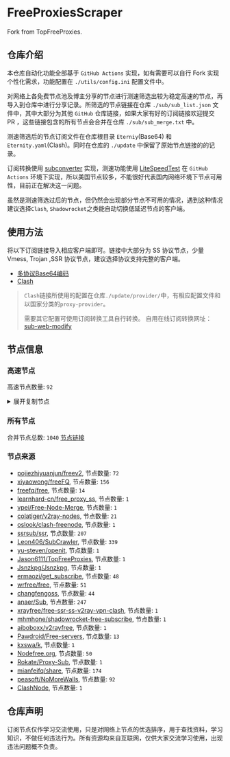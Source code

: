 # FreeProxiesScraper

Fork from TopFreeProxies.

## 仓库介绍
本仓库自动化功能全部基于 `GitHub Actions` 实现，如有需要可以自行 Fork 实现个性化需求，功能配置在 `./utils/config.ini` 配置文件中。

对网络上各免费节点池及博主分享的节点进行测速筛选出较为稳定高速的节点，再导入到仓库中进行分享记录。所筛选的节点链接在仓库 `./sub/sub_list.json` 文件中，其中大部分为其他 `GitHub` 仓库链接，如果大家有好的订阅链接欢迎提交 PR ，这些链接包含的所有节点会合并在仓库 `./sub/sub_merge.txt` 中。

测速筛选后的节点订阅文件在仓库根目录 `Eterniy`(Base64) 和 `Eternity.yaml`(Clash)。同时在仓库的 `./update` 中保留了原始节点链接的的记录。

订阅转换使用 [subconverter](https://github.com/tindy2013/subconverter) 实现，测速功能使用 [LiteSpeedTest](https://github.com/xxf098/LiteSpeedTest) 在 `GitHub Actions` 环境下实现，所以美国节点较多，不能很好代表国内网络环境下节点可用性，目前正在解决这一问题。

虽然是测速筛选过后的节点，但仍然会出现部分节点不可用的情况，遇到这种情况建议选择`Clash`, `Shadowrocket`之类能自动切换低延迟节点的客户端。

## 使用方法
将以下订阅链接导入相应客户端即可。链接中大部分为 SS 协议节点，少量 Vmess, Trojan ,SSR 协议节点，建议选择协议支持完整的客户端。

- [多协议Base64编码](https://raw.githubusercontent.com/caijh/FreeProxiesScraper/master/Eternity)
- [Clash](https://raw.githubusercontent.com/caijh/FreeProxiesScraper/master/Eternity.yaml)

>`Clash`链接所使用的配置在仓库`./update/provider/`中，有相应配置文件和以国家分类的`proxy-provider`。
>
>需要其它配置可使用订阅转换工具自行转换。
>自用在线订阅转换网址：[sub-web-modify](https://sub.v1.mk/)

## 节点信息
### 高速节点
高速节点数量: `92`
<details>
  <summary>展开复制节点</summary>

    ss://YWVzLTI1Ni1jZmI6YW1hem9uc2tyMDU@3.112.233.37:443#%F0%9F%87%B0%F0%9F%87%B7%205%7C%F0%9F%87%B0%F0%9F%87%B7%20%E9%9F%A9%E5%9B%BD%E7%89%B9%E6%AE%8A%7C%40ripaojiedian
    vmess://eyJ2IjoiMiIsInBzIjoi8J+HrfCfh7AgVk0tV1MtTkEg8J+HrfCfh7AgSEstNDcuMjQyLjIyLjE3MTI4NjgxIiwiYWRkIjoiNDcuMjQyLjIyLjE3MSIsInBvcnQiOiIyODY4MSIsInR5cGUiOiJub25lIiwiaWQiOiIzYjEwNzJjZS1kMDk2LTQ2YzItYTNlNy0wOGI0ZjU4NTM4ZjUiLCJhaWQiOiIwIiwibmV0Ijoid3MiLCJwYXRoIjoiLyIsImhvc3QiOiIiLCJ0bHMiOiIifQ==
    ss://YWVzLTI1Ni1jZmI6YW1hem9uc2tyMDU@54.180.230.217:443#%F0%9F%87%AF%F0%9F%87%B5%200%2C5%7C%F0%9F%87%AF%F0%9F%87%B5%20%E6%97%A5%E6%9C%AC%E7%89%B9%E6%AE%8A%7C%40ripaojiedian
    vmess://eyJ2IjoiMiIsInBzIjoi8J+Hr/Cfh7Ug5pel5pysIOS4nOS6rEZhc3RseeiKgueCuSIsImFkZCI6Ind3dy5oa2J1LmVkdS5oayIsInBvcnQiOiI4MCIsInR5cGUiOiJub25lIiwiaWQiOiJjMGIwNTAwMC0yM2RkLTRkZTktOTA0MS1lYzEzMDE2NmZmMWEiLCJhaWQiOiIwIiwibmV0Ijoid3MiLCJwYXRoIjoiL2FyaWVzP2VkPTIwNDgiLCJob3N0Ijoibm1zbC5rcCIsInRscyI6IiJ9
    trojan://QbyLbiy1qb6J@13.124.213.75:14444?allowInsecure=0&sni=appsvs.shop#%F0%9F%87%B0%F0%9F%87%B7%20%E9%9F%A9%E5%9B%BD%2B%E9%A6%96%E5%B0%94Amazon%E6%95%B0%E6%8D%AE%E4%B8%AD%E5%BF%83
    trojan://iwrfflNURpHQ@13.230.60.200:14472?allowInsecure=0&sni=appsvs.shop#%F0%9F%87%AF%F0%9F%87%B5%20%E6%97%A5%E6%9C%AC%2B%E4%B8%9C%E4%BA%ACAmazon%E6%95%B0%E6%8D%AE%E4%B8%AD%E5%BF%83
    trojan://OE1IBsAueh@13.250.38.199:443?allowInsecure=0&sni=aka.ms#%F0%9F%87%B8%F0%9F%87%AC%20%E6%96%B0%E5%8A%A0%E5%9D%A1%2BAmazon%E6%95%B0%E6%8D%AE%E4%B8%AD%E5%BF%83%202
    trojan://HoW8ZVuyxuQ7@43.201.57.106:14455?allowInsecure=0&sni=appsvs.shop#%F0%9F%87%AF%F0%9F%87%B5%20%E6%97%A5%E6%9C%AC%2BV2CROSS.COM%202
    trojan://AlUgLOE3BQ8k@52.199.188.25:14467?allowInsecure=0&sni=appsvs.shop#%F0%9F%87%AF%F0%9F%87%B5%20%E6%97%A5%E6%9C%AC%E4%B8%9C%E4%BA%AC%2BAmazon%E6%95%B0%E6%8D%AE%E4%B8%AD%E5%BF%83
    trojan://moist@118.163.128.81:13688?allowInsecure=0&sni=trojan.freenods.sbs#%F0%9F%87%A8%F0%9F%87%B3%20%E5%8F%B0%E6%B9%BE%E7%9C%81%2B%E4%B8%AD%E5%8D%8E%E7%94%B5%E4%BF%A1%28HiNet%29%E6%95%B0%E6%8D%AE%E4%B8%AD%E5%BF%83
    vmess://eyJ2IjoiMiIsInBzIjoi8J+HqPCfh7Mg5Y+w5rm+XzEyMTMyMDAwMiIsImFkZCI6IjQ1LjEyMS40OC4xOTYiLCJwb3J0IjoiMTAwMDEiLCJ0eXBlIjoibm9uZSIsImlkIjoiMGVkMzU2MjktOTE5YS00ODkxLWJhMGYtMTNjZDE5OGY4NjNiIiwiYWlkIjoiMCIsIm5ldCI6InRjcCIsInBhdGgiOiIvIiwiaG9zdCI6InRyb2phbi5mcmVlbm9kcy5zYnMiLCJ0bHMiOiIifQ==
    vmess://eyJ2IjoiMiIsInBzIjoi8J+HqPCfh7Mg5Y+w5rm+XzEyMTMyMDAwNiIsImFkZCI6IjEyMy41OC4xOTcuNzAiLCJwb3J0IjoiNDQzIiwidHlwZSI6Im5vbmUiLCJpZCI6IjRjYTAxOTZjLTA1ZTctNDVlYi05MDM2LTY5MmMyMDFmNDVmYiIsImFpZCI6IjAiLCJuZXQiOiJ3cyIsInBhdGgiOiIvIiwiaG9zdCI6IiIsInRscyI6IiJ9
    vmess://eyJ2IjoiMiIsInBzIjoi8J+HqPCfh7Mg5Y+w5rm+XzEyMTMyMDAwNyIsImFkZCI6IjE1Mi4zMi4xNjcuMTY2IiwicG9ydCI6IjE5NTg4IiwidHlwZSI6Im5vbmUiLCJpZCI6ImUxNjBkMGJhLTViMWEtNDQ4Yy1mY2ZiLTM1YmZjNWMyYjFiNSIsImFpZCI6IjAiLCJuZXQiOiJ0Y3AiLCJwYXRoIjoiLyIsImhvc3QiOiIiLCJ0bHMiOiIifQ==
    vmess://eyJ2IjoiMiIsInBzIjoi8J+HuPCfh6wg5paw5Yqg5Z2hXzEyMTMyMDAwMSIsImFkZCI6IjguMjIyLjIzOS43IiwicG9ydCI6IjMwMzI3IiwidHlwZSI6Im5vbmUiLCJpZCI6ImIzMTNlNjcwLWJmZDQtNGI2Mi1kMzE0LTBkMjk2ZTM2MzE5MiIsImFpZCI6IjAiLCJuZXQiOiJ0Y3AiLCJwYXRoIjoiLyIsImhvc3QiOiIiLCJ0bHMiOiIifQ==
    vmess://eyJ2IjoiMiIsInBzIjoi8J+HuPCfh6wg5paw5Yqg5Z2hXzEyMTMyMDAwNCIsImFkZCI6IjIwNy4xNDguNzcuMjE1IiwicG9ydCI6IjIiLCJ0eXBlIjoibm9uZSIsImlkIjoiNmUyMDgwYmMtMDdiMC00MDQ2LThjNmEtYmI1YTE4ZTEyZjdjIiwiYWlkIjoiMCIsIm5ldCI6IndzIiwicGF0aCI6Ii8iLCJob3N0IjoiIiwidGxzIjoiIn0=
    vmess://eyJ2IjoiMiIsInBzIjoi8J+HuPCfh6wg5paw5Yqg5Z2hXzEyMTMyMDAwOCIsImFkZCI6IjguMjE5LjI0MC4xMjAiLCJwb3J0IjoiMzI5NjkiLCJ0eXBlIjoibm9uZSIsImlkIjoiOTUyNDkwMjAtZmJiNy00NTkyLWVmY2UtNmFkMzk1NGMzZmFkIiwiYWlkIjoiMCIsIm5ldCI6InRjcCIsInBhdGgiOiIvIiwiaG9zdCI6IiIsInRscyI6IiJ9
    vmess://eyJ2IjoiMiIsInBzIjoi8J+HuPCfh6wg5paw5Yqg5Z2hXzEyMTMyMDAwOSIsImFkZCI6IjguMjE5LjU5LjYzIiwicG9ydCI6IjEyNjgxIiwidHlwZSI6Im5vbmUiLCJpZCI6ImNjNThjYmRjLWMzNmYtNDJmNC05MjU0LThmNGZjNTY0MjQ2YiIsImFpZCI6IjAiLCJuZXQiOiJ0Y3AiLCJwYXRoIjoiLyIsImhvc3QiOiIiLCJ0bHMiOiIifQ==
    vmess://eyJ2IjoiMiIsInBzIjoi8J+HuPCfh6wg5paw5Yqg5Z2hXzEyMTMyMDAzNyIsImFkZCI6IjguMjE5LjU5LjIyMiIsInBvcnQiOiI0Njk5OCIsInR5cGUiOiJub25lIiwiaWQiOiI1YzliZWQxYS03MTZiLTQzZTctYzgwNy05ZTA3NTgxODYzNjAiLCJhaWQiOiIwIiwibmV0Ijoid3MiLCJwYXRoIjoiLyIsImhvc3QiOiIiLCJ0bHMiOiIifQ==
    vmess://eyJ2IjoiMiIsInBzIjoi8J+HuPCfh6wg5paw5Yqg5Z2hXzEyMTMyMDA5MCIsImFkZCI6IjE0My40Mi42Ni45IiwicG9ydCI6IjQwNjM3IiwidHlwZSI6Im5vbmUiLCJpZCI6IjdlMzBkMDM5LTE3NTEtNGZiZC1hYTBhLTkxOGIwMzAwMzUxNSIsImFpZCI6IjAiLCJuZXQiOiJ3cyIsInBhdGgiOiIvY2hhbWkiLCJob3N0IjoiIiwidGxzIjoiIn0=
    vmess://eyJ2IjoiMiIsInBzIjoi8J+Hr/Cfh7Ug5pel5pysXzEyMTMyMDAwMSIsImFkZCI6IjEwMy4zNS4xOTAuNjUiLCJwb3J0IjoiNDQzIiwidHlwZSI6Im5vbmUiLCJpZCI6ImVkNTMxZWJlLTQ5NzEtNDdmOS1hODgxLTYzNmQwYjEwMWE0NSIsImFpZCI6IjAiLCJuZXQiOiJ3cyIsInBhdGgiOiIvIiwiaG9zdCI6IiIsInRscyI6IiJ9
    vmess://eyJ2IjoiMiIsInBzIjoi8J+Hr/Cfh7Ug5pel5pysXzEyMTMyMDAwNyIsImFkZCI6IjY0LjE3Ni4zOS4zMSIsInBvcnQiOiI1NjI2MiIsInR5cGUiOiJub25lIiwiaWQiOiI1OTBmMjc0NC1lOWQxLTRmMmMtYTM4NC1kMzViNzM2YmNhNDEiLCJhaWQiOiIwIiwibmV0IjoidGNwIiwicGF0aCI6Ii8iLCJob3N0IjoiIiwidGxzIjoiIn0=
    vmess://eyJ2IjoiMiIsInBzIjoi8J+Hr/Cfh7Ug5pel5pysXzEyMTMyMDAwOSIsImFkZCI6ImtreXgueXlkc2lpLmNvbSIsInBvcnQiOiI4MCIsInR5cGUiOiJub25lIiwiaWQiOiJmMzJmYjYzNy02N2ViLTQ4YmUtOWYyOS00NTIzYzQ3MjBkZTciLCJhaWQiOiIwIiwibmV0Ijoid3MiLCJwYXRoIjoiLyIsImhvc3QiOiJ5eHR3LjY1MTU2OC54eXoiLCJ0bHMiOiIifQ==
    vmess://eyJ2IjoiMiIsInBzIjoi8J+Hr/Cfh7Ug5pel5pysXzEyMTMyMDAyMiIsImFkZCI6IjE0OS4yOC4xOS42MyIsInBvcnQiOiI0MjI4MCIsInR5cGUiOiJub25lIiwiaWQiOiI4MjNjYTBkNC1hN2Y4LTRlOTktODA5MC0yMzUxZjcxOGQxMDYiLCJhaWQiOiIwIiwibmV0IjoidGNwIiwicGF0aCI6Ii8iLCJob3N0IjoieXh0dy42NTE1NjgueHl6IiwidGxzIjoiIn0=
    vmess://eyJ2IjoiMiIsInBzIjoi8J+Hr/Cfh7Ug5pel5pysXzEyMTMyMDAyMyIsImFkZCI6IjQ1Ljc3LjE3Ni4yMTciLCJwb3J0IjoiMTYxNDIiLCJ0eXBlIjoibm9uZSIsImlkIjoiMWY1N2ExY2MtZDM5NS00YmRlLWJmY2YtZjYyYThhNGY5NTU5IiwiYWlkIjoiMCIsIm5ldCI6InRjcCIsInBhdGgiOiIvIiwiaG9zdCI6Inl4dHcuNjUxNTY4Lnh5eiIsInRscyI6IiJ9
    vmess://eyJ2IjoiMiIsInBzIjoi8J+Hr/Cfh7Ug5pel5pysXzEyMTMyMDAyNCIsImFkZCI6IjEzOS4xODAuMjAyLjIxMyIsInBvcnQiOiI0MjQzNCIsInR5cGUiOiJub25lIiwiaWQiOiJkOWE3YzUyOS1mOThiLTQyOWItZWIyNi1jOTA5NzljOTEwYTMiLCJhaWQiOiIwIiwibmV0IjoidGNwIiwicGF0aCI6Ii8iLCJob3N0IjoieXh0dy42NTE1NjgueHl6IiwidGxzIjoiIn0=
    vmess://eyJ2IjoiMiIsInBzIjoi8J+Hr/Cfh7Ug5pel5pysXzEyMTMyMDAyNSIsImFkZCI6IjEzOS4xNjIuMTI1Ljk3IiwicG9ydCI6IjQ5NDk5IiwidHlwZSI6Im5vbmUiLCJpZCI6IjNjZTFkMmUzLTBlMWItNGIwMC05MjFiLWZjYzBmOGFiZTFmNiIsImFpZCI6IjAiLCJuZXQiOiJ0Y3AiLCJwYXRoIjoiLyIsImhvc3QiOiJ5eHR3LjY1MTU2OC54eXoiLCJ0bHMiOiIifQ==
    vmess://eyJ2IjoiMiIsInBzIjoi8J+Hr/Cfh7Ug5pel5pysXzEyMTMyMDAyNyIsImFkZCI6IjE3Mi4xMDUuMjI2LjE2NiIsInBvcnQiOiIzNjE3MyIsInR5cGUiOiJub25lIiwiaWQiOiI1ZGU4MDhkMS1iNzA3LTQ2MmMtODNmMy02ODczOTUwNGFkNzAiLCJhaWQiOiIwIiwibmV0IjoidGNwIiwicGF0aCI6Ii8iLCJob3N0IjoieXh0dy42NTE1NjgueHl6IiwidGxzIjoiIn0=
    vmess://eyJ2IjoiMiIsInBzIjoi8J+Hr/Cfh7Ug5pel5pysXzEyMTMyMDAyOCIsImFkZCI6IjIwMi4xODIuMTA3LjUyIiwicG9ydCI6IjEyNjI2IiwidHlwZSI6Im5vbmUiLCJpZCI6IjRiMDFlNTE3LWY5OGEtNGRiZC04MDJiLTAyMzMwMmFmYzJmNyIsImFpZCI6IjAiLCJuZXQiOiJ0Y3AiLCJwYXRoIjoiLyIsImhvc3QiOiJ5eHR3LjY1MTU2OC54eXoiLCJ0bHMiOiIifQ==
    vmess://eyJ2IjoiMiIsInBzIjoi8J+Hr/Cfh7Ug5pel5pysXzEyMTMyMDAyOSIsImFkZCI6IjEzOS4xNjIuOTAuMTcwIiwicG9ydCI6IjI5NDc1IiwidHlwZSI6Im5vbmUiLCJpZCI6ImQ5ZGM1MDZiLTliY2YtNDk3ZS1lYTExLTUzYzM2OWUyYjM0MyIsImFpZCI6IjAiLCJuZXQiOiJ0Y3AiLCJwYXRoIjoiLyIsImhvc3QiOiJ5eHR3LjY1MTU2OC54eXoiLCJ0bHMiOiIifQ==
    vmess://eyJ2IjoiMiIsInBzIjoi8J+Hr/Cfh7Ug5pel5pysXzEyMTMyMDAzOCIsImFkZCI6IjEzOC4yLjQ0LjIxMSIsInBvcnQiOiIyMDA4MSIsInR5cGUiOiJub25lIiwiaWQiOiI1OTNiODUyNS0wYzQ4LTRiMGYtZDlhZi0yZDczYTkxNDg5NzMiLCJhaWQiOiI2NCIsIm5ldCI6InRjcCIsInBhdGgiOiIvIiwiaG9zdCI6Inl4dHcuNjUxNTY4Lnh5eiIsInRscyI6IiJ9
    vmess://eyJ2IjoiMiIsInBzIjoi8J+Hr/Cfh7Ug5pel5pysXzEyMTMyMDA0NSIsImFkZCI6IjE2Ny4xNzkuODMuMTM4IiwicG9ydCI6IjM2MDEzIiwidHlwZSI6Im5vbmUiLCJpZCI6Ijk3NzAwMzcyLTA3ZDAtNGUxMC1kYjk2LTkzNzg0NGYzMGE1MCIsImFpZCI6IjAiLCJuZXQiOiJ0Y3AiLCJwYXRoIjoiLyIsImhvc3QiOiJ5eHR3LjY1MTU2OC54eXoiLCJ0bHMiOiIifQ==
    vmess://eyJ2IjoiMiIsInBzIjoi8J+Hr/Cfh7Ug5pel5pysXzEyMTMyMDA1MSIsImFkZCI6IjQ1Ljg4LjQzLjE0MyIsInBvcnQiOiI1MTgwMSIsInR5cGUiOiJub25lIiwiaWQiOiI0MTgwNDhhZi1hMjkzLTRiOTktOWIwYy05OGNhMzU4MGRkMjQiLCJhaWQiOiI2NCIsIm5ldCI6InRjcCIsInBhdGgiOiIvIiwiaG9zdCI6Inl4dHcuNjUxNTY4Lnh5eiIsInRscyI6IiJ9
    vmess://eyJ2IjoiMiIsInBzIjoi8J+Hr/Cfh7Ug5pel5pysXzEyMTMyMDA1NCIsImFkZCI6IjQ1Ljg4LjQzLjE2MyIsInBvcnQiOiI1MTgwMSIsInR5cGUiOiJub25lIiwiaWQiOiI0MTgwNDhhZi1hMjkzLTRiOTktOWIwYy05OGNhMzU4MGRkMjQiLCJhaWQiOiI2NCIsIm5ldCI6InRjcCIsInBhdGgiOiIvIiwiaG9zdCI6Inl4dHcuNjUxNTY4Lnh5eiIsInRscyI6IiJ9
    vmess://eyJ2IjoiMiIsInBzIjoi8J+HsPCfh7cg6Z+p5Zu9XzEyMTMyMDAwMSIsImFkZCI6Im11cmFuLWtyLnFyZmx5Lm1lIiwicG9ydCI6IjIwMjU0IiwidHlwZSI6Im5vbmUiLCJpZCI6IjAwN2JlOWFkLThkYjYtNDE2NC1mYzQ5LTQ5OTg5YmJjYmE5NiIsImFpZCI6IjAiLCJuZXQiOiJ3cyIsInBhdGgiOiIvIiwiaG9zdCI6Im11cmFuLWtyLnFyZmx5Lm1lIiwidGxzIjoiIn0=
    vmess://eyJ2IjoiMiIsInBzIjoi8J+HrfCfh7Ag6aaZ5rivXzEyMTMyMDAwMSIsImFkZCI6IjExNS4xMjYuNTAuMTExIiwicG9ydCI6IjE2Mzk5IiwidHlwZSI6Im5vbmUiLCJpZCI6IjBhODI0NjYwLThiMTctNDY2NS1kMmI0LWE4NmM3ZjE1ZDMyYSIsImFpZCI6IjAiLCJuZXQiOiJ0Y3AiLCJwYXRoIjoiLyIsImhvc3QiOiJtdXJhbi1rci5xcmZseS5tZSIsInRscyI6IiJ9
    vmess://eyJ2IjoiMiIsInBzIjoi8J+HrfCfh7Ag6aaZ5rivXzEyMTMyMDAwOCIsImFkZCI6IjkxLjE0OS4yMzYuNzAiLCJwb3J0IjoiNTk2MzgiLCJ0eXBlIjoibm9uZSIsImlkIjoiOWZjZWMzMWQtNDBhYS00Zjk4LThjNDctMDI5NjA4NGZlM2ZmIiwiYWlkIjoiMCIsIm5ldCI6InRjcCIsInBhdGgiOiIvIiwiaG9zdCI6Im11cmFuLWtyLnFyZmx5Lm1lIiwidGxzIjoiIn0=
    vmess://eyJ2IjoiMiIsInBzIjoi8J+HrfCfh7Ag6aaZ5rivXzEyMTMyMDAxMiIsImFkZCI6IjQ3LjI0Mi43Ni4xMjUiLCJwb3J0IjoiNDU2MzEiLCJ0eXBlIjoibm9uZSIsImlkIjoiZjE3ZDFhOTktNWIzYS00M2RhLWU1OWEtYWQ1NWNiYTg1YzI3IiwiYWlkIjoiMCIsIm5ldCI6IndzIiwicGF0aCI6Ii8iLCJob3N0IjoiIiwidGxzIjoiIn0=
    vmess://eyJ2IjoiMiIsInBzIjoi8J+HuPCfh6wgZ2l0aHViLmNvbS9mcmVlZnEgLSDmlrDliqDlnaFPVkggOCIsImFkZCI6IjEzOS45OS45MS45NSIsInBvcnQiOiI0NDMiLCJ0eXBlIjoibm9uZSIsImlkIjoiYzAxNTY0NTEtNGVmYi00NWUyLTg0ZmMtOGQzMTVjNDY1MGRiIiwiYWlkIjoiMzIiLCJuZXQiOiJ0Y3AiLCJwYXRoIjoiLyIsImhvc3QiOiIiLCJ0bHMiOiIifQ==
    vmess://eyJ2IjoiMiIsInBzIjoi8J+Hr/Cfh7UgZ2l0aHViLmNvbS9mcmVlZnEgLSDml6XmnKzkuJzkuqxMaW5vZGXmlbDmja7kuK3lv4MgMTYiLCJhZGQiOiIxNzIuMTA1LjIxOS4xOCIsInBvcnQiOiI0NDMiLCJ0eXBlIjoibm9uZSIsImlkIjoiOTI3MDk0ZDMtZDY3OC00NzYzLTg1OTEtZTI0MGQwYmNhZTg3IiwiYWlkIjoiMCIsIm5ldCI6IndzIiwicGF0aCI6Ii8iLCJob3N0IjoiIiwidGxzIjoidGxzIn0=
    vmess://eyJ2IjoiMiIsInBzIjoi8J+Hr/Cfh7UgZ2l0aHViLmNvbS9mcmVlZnEgLSDml6XmnKzkuJzkuqxQRUcgVEVDSCAxOCIsImFkZCI6IjEwNC4yMzMuMjQwLjU5IiwicG9ydCI6IjQ0MyIsInR5cGUiOiJub25lIiwiaWQiOiI0MTgwNDhhZi1hMjkzLTRiOTktOWIwYy05OGNhMzU4MGRkMjQiLCJhaWQiOiI2NCIsIm5ldCI6IndzIiwicGF0aCI6Ii8iLCJob3N0IjoiMTA0LjIzMy4yNDAuNTkiLCJ0bHMiOiJ0bHMifQ==
    vmess://eyJ2IjoiMiIsInBzIjoi8J+Hr/Cfh7UgZ2l0aHViLmNvbS9mcmVlZnEgLSDml6XmnKwgIDQ4IiwiYWRkIjoiMTQ2LjU2LjQwLjExNyIsInBvcnQiOiIyNzY3NSIsInR5cGUiOiJub25lIiwiaWQiOiIwNTNjYTBmNC0wNTdlLTQ5M2QtYWQzMC01YmE1MWYwMGY1OWMiLCJhaWQiOiIwIiwibmV0Ijoid3MiLCJwYXRoIjoiLyIsImhvc3QiOiIiLCJ0bHMiOiIifQ==
    vmess://eyJ2IjoiMiIsInBzIjoi8J+HqPCfh7Mg5Y+w5rm+LTQuNjFNQi9zIiwiYWRkIjoibmIyNC5udGJxLmR5bnUubmV0IiwicG9ydCI6IjQ0NDMiLCJ0eXBlIjoibm9uZSIsImlkIjoiMWNjOTY5ZDMtMWRmOC00Nzk0LWE1Y2MtOTIzMWZlMGU0NzEwIiwiYWlkIjoiMCIsIm5ldCI6InRjcCIsInBhdGgiOiIvIiwiaG9zdCI6Im5iMjQubnRicS5keW51Lm5ldCIsInRscyI6IiJ9
    vmess://eyJ2IjoiMiIsInBzIjoi8J+HqPCfh7MgbWF0dGtheWRpYXJ5LmNvbXzkuK3lm73lj7Dmub4oVFcpVGFpd2FuL0NpdHlPZmZpY2VfMiIsImFkZCI6IjYxLjIyMi4yMDIuMTQwIiwicG9ydCI6IjMzNzkyIiwidHlwZSI6Im5vbmUiLCJpZCI6ImU1NWNkMTgyLTAxYjAtNGZiNy1hNTEwLTM2MzcwMWE0OTFjNSIsImFpZCI6IjAiLCJuZXQiOiJ3cyIsInBhdGgiOiIvIiwiaG9zdCI6IiIsInRscyI6IiJ9
    vmess://eyJ2IjoiMiIsInBzIjoi8J+HrfCfh7AgbWF0dGtheWRpYXJ5LmNvbXzkuK3lm73pppnmuK8v5Lit5Zu95Y+w5rm+KENOKUNoaW5hL1NoZW56aGVuL+Wwj+S4nOeahOeoi+W6j+acquiDveeyvuWHhuivhuWIqyjlj6/og73mmK/kuK3ovazoioLngrkpXzMiLCJhZGQiOiJWMTA0LmJncG5ldC50b3AiLCJwb3J0IjoiMjYxMDQiLCJ0eXBlIjoibm9uZSIsImlkIjoiZWYzNjFjODMtOGI4OS0zOTUwLTljOWItNmNjYzE3N2U2Mjg1IiwiYWlkIjoiMCIsIm5ldCI6IndzIiwicGF0aCI6Ii9hZG1pbiIsImhvc3QiOiJWMTA0LmJncG5ldC50b3AiLCJ0bHMiOiIifQ==
    ss://Y2hhY2hhMjAtaWV0Zi1wb2x5MTMwNTpsV2FHUFZGam1uYWc@205.134.180.139:443#%F0%9F%87%BA%F0%9F%87%B8%20%E7%BE%8E%E5%9B%BD%2B%E5%8D%8E%E7%9B%9B%E9%A1%BF%E5%B7%9E
    vmess://eyJ2IjoiMiIsInBzIjoi8J+HqPCfh6Yg5Yqg5ou/5aSnIDA5MiIsImFkZCI6IjEwNC4xOS40Ny4yMzgiLCJwb3J0IjoiODA4MCIsInR5cGUiOiJub25lIiwiaWQiOiJiNTUxYWEyMi0yMmFmLTExZWUtYjhkOC1mMjNjOTMyZWI2OGQiLCJhaWQiOiIwIiwibmV0Ijoid3MiLCJwYXRoIjoiLz9lZD0yMDQ4IiwiaG9zdCI6Im9paWN0dy55eWRzaWkuY29tIiwidGxzIjoiIn0=
    vmess://eyJ2IjoiMiIsInBzIjoi8J+HuvCfh7gg576O5Zu9IENsb3VkRmxhcmXoioLngrkgMTkiLCJhZGQiOiIxNzIuNjcuMTcyLjY3IiwicG9ydCI6IjgwODAiLCJ0eXBlIjoibm9uZSIsImlkIjoiYjU1MWFhMjItMjJhZi0xMWVlLWI4ZDgtZjIzYzkzMmViNjhkIiwiYWlkIjoiMCIsIm5ldCI6IndzIiwicGF0aCI6Ii8iLCJob3N0Ijoib2lpY3R3Lnl5ZHNpaS5jb20iLCJ0bHMiOiIifQ==
    vmess://eyJ2IjoiMiIsInBzIjoi8J+HqPCfh6Yg5Yqg5ou/5aSnIDE4NyIsImFkZCI6IjEwNC4xOS40Ny4yMDciLCJwb3J0IjoiODA4MCIsInR5cGUiOiJub25lIiwiaWQiOiJiNTUxYWEyMi0yMmFmLTExZWUtYjhkOC1mMjNjOTMyZWI2OGQiLCJhaWQiOiIwIiwibmV0Ijoid3MiLCJwYXRoIjoiLz9lZD0yMDQ4IiwiaG9zdCI6Im9paWN0dy55eWRzaWkuY29tIiwidGxzIjoiIn0=
    vmess://eyJ2IjoiMiIsInBzIjoi8J+HqPCfh6Yg5Yqg5ou/5aSnIDIwMSIsImFkZCI6IjE3Mi42Ny4xOTkuMTE1IiwicG9ydCI6IjgwODAiLCJ0eXBlIjoibm9uZSIsImlkIjoiYjU1MWFhMjItMjJhZi0xMWVlLWI4ZDgtZjIzYzkzMmViNjhkIiwiYWlkIjoiMCIsIm5ldCI6IndzIiwicGF0aCI6Ii8iLCJob3N0Ijoib2lpY3R3Lnl5ZHNpaS5jb20iLCJ0bHMiOiIifQ==
    vmess://eyJ2IjoiMiIsInBzIjoi8J+HqPCfh6Yg5Yqg5ou/5aSnIDA5MSIsImFkZCI6IjEwNC4xOS40Ny4xNTMiLCJwb3J0IjoiODA4MCIsInR5cGUiOiJub25lIiwiaWQiOiJiNTUxYWEyMi0yMmFmLTExZWUtYjhkOC1mMjNjOTMyZWI2OGQiLCJhaWQiOiIwIiwibmV0Ijoid3MiLCJwYXRoIjoiLz9lZD0yMDQ4IiwiaG9zdCI6Im9paWN0dy55eWRzaWkuY29tIiwidGxzIjoiIn0=
    ss://Y2hhY2hhMjAtaWV0Zi1wb2x5MTMwNTrwn42E8J-NhfCfm6bwn42G8J-Nhy7wn42I8J-nmy7wn42J@38.114.123.12:20001#%F0%9F%87%BA%F0%9F%87%B8%20%E7%BE%8E%E5%9B%BD%2B%E5%8D%8E%E7%9B%9B%E9%A1%BFCogent%E9%80%9A%E4%BF%A1%E5%85%AC%E5%8F%B8%203
    vmess://eyJ2IjoiMiIsInBzIjoi8J+HqPCfh6Yg5Yqg5ou/5aSnIDA2MyIsImFkZCI6Im5wbWpzLmNvbSIsInBvcnQiOiI0NDMiLCJ0eXBlIjoibm9uZSIsImlkIjoiNmI4ODBiMDctZTk1Mi00YzBiLWI0YTMtNmM5YWM0Y2Y5ZDNmIiwiYWlkIjoiMCIsIm5ldCI6IndzIiwicGF0aCI6Ii9RdnR2UGREWFhJbFNkWk1xbnV4RyIsImhvc3QiOiJoZGZ5MWMyLmZyZWVhaXJsYWluZXMuY29tIiwidGxzIjoidGxzIn0=
    vmess://eyJ2IjoiMiIsInBzIjoiVVNfMTAiLCJhZGQiOiIxMzguMi4xNS4yMyIsInBvcnQiOiI0NjM3MCIsInR5cGUiOiJub25lIiwiaWQiOiI5OTgxNTFlNS0wYmM1LTQzNzctZTM5MC1jNDFiYjI2ZmRkMGMiLCJhaWQiOiIwIiwibmV0IjoidGNwIiwicGF0aCI6Ii9RdnR2UGREWFhJbFNkWk1xbnV4RyIsImhvc3QiOiJoZGZ5MWMyLmZyZWVhaXJsYWluZXMuY29tIiwidGxzIjoiIn0=
    vmess://eyJ2IjoiMiIsInBzIjoi8J+HuvCfh7gg576O5Zu9IEZhc3RseeWFqOeQg0FueWNhc3ToioLngrkiLCJhZGQiOiJnb3YudWsiLCJwb3J0IjoiNDQzIiwidHlwZSI6Im5vbmUiLCJpZCI6Ijc3ODQ4ODI0LTkzYjctNGI4OS1mZmQwLWU5MWFmZmY0MDZjZSIsImFpZCI6IjAiLCJuZXQiOiJ3cyIsInBhdGgiOiIvNzc4NDg4MjQiLCJob3N0Ijoiemhlc2hpc2NwLmNvbSIsInRscyI6InRscyJ9
    vmess://eyJ2IjoiMiIsInBzIjoi8J+HuvCfh7gg576O5Zu9IENsb3VkRmxhcmXoioLngrkiLCJhZGQiOiIxNzIuNjcuNzEuMTYwIiwicG9ydCI6IjgwIiwidHlwZSI6Im5vbmUiLCJpZCI6IjQ3Y2U3MzMzLTc5ZTQtNDk1OC05MGY4LTkxM2EwY2U4ZjhjMSIsImFpZCI6IjAiLCJuZXQiOiJ3cyIsInBhdGgiOiIvdm1lc3MiLCJob3N0IjoiZGwzLjEyNy4wLjAuMS5hcnNoYeeWr+eLgum6puWFi+aWr+S8oOWlhy5hbmdlbHPok53oibIuYnVyc3Rpbmcuc3VvbnljYXJzLmJ1enouIiwidGxzIjoiIn0=
    vmess://eyJ2IjoiMiIsInBzIjoi8J+HuvCfh7gg576O5Zu9IENsb3VkRmxhcmXoioLngrkgMiIsImFkZCI6ImNmY2RuMy5zYW5mZW5jZG45LmNvbSIsInBvcnQiOiI4MCIsInR5cGUiOiJub25lIiwiaWQiOiJjY2Q5MjY5OC00NDk5LTQ3MmQtYTA2Zi1mOTBlN2U4OWJhNGYiLCJhaWQiOiIwIiwibmV0Ijoid3MiLCJwYXRoIjoiR1dZcDY5WXVqcDIueW9mbmhrZmMueHl6IiwiaG9zdCI6ImNmY2RuMy5zYW5mZW5jZG45LmNvbSIsInRscyI6IiJ9
    vmess://eyJ2IjoiMiIsInBzIjoi8J+HuvCfh7gg576O5Zu9IENsb3VkRmxhcmXoioLngrkgMyIsImFkZCI6IjEwNC4xOS40NS44OCIsInBvcnQiOiIyMDk1IiwidHlwZSI6Im5vbmUiLCJpZCI6IjdhNzM3ZjQxLWI3OTItNDI2MC05NGZmLTNkODY0ZGE2N2I4MCIsImFpZCI6IjAiLCJuZXQiOiJ3cyIsInBhdGgiOiIvIiwiaG9zdCI6Im9uZWEuZmxoYS5ydSIsInRscyI6IiJ9
    vmess://eyJ2IjoiMiIsInBzIjoi8J+HuvCfh7gg576O5Zu9IENsb3VkRmxhcmXoioLngrkgNCIsImFkZCI6ImNmY2RuMS5zYW5mZW5jZG45LmNvbSIsInBvcnQiOiI4ODgwIiwidHlwZSI6Im5vbmUiLCJpZCI6ImNjZDkyNjk4LTQ0OTktNDcyZC1hMDZmLWY5MGU3ZTg5YmE0ZiIsImFpZCI6IjAiLCJuZXQiOiJ3cyIsInBhdGgiOiIvdmlkZW8vYllkSjdWYzJXZSIsImhvc3QiOiJ1czZnenhRUnJFNC5memJxZnJzZS54eXoiLCJ0bHMiOiIifQ==
    vmess://eyJ2IjoiMiIsInBzIjoi8J+HuvCfh7gg576O5Zu9IENsb3VkRmxhcmXoioLngrkgNSIsImFkZCI6IjE3Mi42Ny4xNzIuMjE5IiwicG9ydCI6IjgwODAiLCJ0eXBlIjoibm9uZSIsImlkIjoiYjU1MWFhMjItMjJhZi0xMWVlLWI4ZDgtZjIzYzkzMmViNjhkIiwiYWlkIjoiMCIsIm5ldCI6IndzIiwicGF0aCI6Im9paWN0dy55eWRzaWkuY29tIiwiaG9zdCI6IiIsInRscyI6IiJ9
    vmess://eyJ2IjoiMiIsInBzIjoi8J+HuvCfh7gg576O5Zu9IENsb3VkRmxhcmXoioLngrkgNyIsImFkZCI6IjEwNC4xOC4xNC4xOSIsInBvcnQiOiI4MCIsInR5cGUiOiJub25lIiwiaWQiOiI0ZTYzZjBkYS04MGZmLTRiMWUtOGY2OC04MDE1OGFkMGZmMmEiLCJhaWQiOiIwIiwibmV0Ijoid3MiLCJwYXRoIjoiNGU2M2YwZGEiLCJob3N0IjoidGh1cy1hcHBsaWFuY2UtcGFzc2VuZ2VyLXNob2VzLnRyeWNsb3VkZmxhcmUuY29tIiwidGxzIjoiIn0=
    vmess://eyJ2IjoiMiIsInBzIjoi8J+HuvCfh7gg576O5Zu9IENsb3VkRmxhcmXoioLngrkgOCIsImFkZCI6ImNmY2RuMi5zYW5mZW5jZG45LmNvbSIsInBvcnQiOiIyMDUyIiwidHlwZSI6Im5vbmUiLCJpZCI6ImNjZDkyNjk4LTQ0OTktNDcyZC1hMDZmLWY5MGU3ZTg5YmE0ZiIsImFpZCI6IjAiLCJuZXQiOiJ3cyIsInBhdGgiOiIvdmlkZW8vM1lLZnpHdzQiLCJob3N0IjoicnBtbHliZ3pzZzIueW9mbmhrZmMueHl6IiwidGxzIjoiIn0=
    vmess://eyJ2IjoiMiIsInBzIjoi8J+HuvCfh7gg576O5Zu9IENsb3VkRmxhcmXoioLngrkgOSIsImFkZCI6IjE2Mi4xNTkuOS41NSIsInBvcnQiOiI4MCIsInR5cGUiOiJub25lIiwiaWQiOiI5MTMzYWYxYi03MmUzLTQwYjItYzgxMS00NWFjYWFiZDBmZjAiLCJhaWQiOiIwIiwibmV0Ijoid3MiLCJwYXRoIjoiaGluZXQuYWxpcGF5Lm92aCIsImhvc3QiOiIiLCJ0bHMiOiIifQ==
    vmess://eyJ2IjoiMiIsInBzIjoi8J+HuvCfh7gg576O5Zu9IENsb3VkRmxhcmXoioLngrkgMTAiLCJhZGQiOiJvbmVhLmZsaGEucnUiLCJwb3J0IjoiMjA5NSIsInR5cGUiOiJub25lIiwiaWQiOiI3YTczN2Y0MS1iNzkyLTQyNjAtOTRmZi0zZDg2NGRhNjdiODAiLCJhaWQiOiIwIiwibmV0Ijoid3MiLCJwYXRoIjoiLyIsImhvc3QiOiJvbmVhLmZsaGEucnUiLCJ0bHMiOiIifQ==
    vmess://eyJ2IjoiMiIsInBzIjoi8J+HuvCfh7gg576O5Zu9IENsb3VkRmxhcmXoioLngrkgMTYiLCJhZGQiOiIxNzIuNjQuMTcwLjE2MCIsInBvcnQiOiIyMDUyIiwidHlwZSI6Im5vbmUiLCJpZCI6ImNjZDkyNjk4LTQ0OTktNDcyZC1hMDZmLWY5MGU3ZTg5YmE0ZiIsImFpZCI6IjAiLCJuZXQiOiJ3cyIsInBhdGgiOiJycG1seWJnenNnMi55b2ZuaGtmYy54eXoiLCJob3N0IjoiIiwidGxzIjoiIn0=
    vmess://eyJ2IjoiMiIsInBzIjoi8J+HuvCfh7gg576O5Zu9IOWNjuebm+mhv+W3nuilv+mbheWbvuW4gkFXU+aciemZkOWFrOWPuEVDMuS6keacjeWKoeWZqDjlj7fkupHmnLrmiL8iLCJhZGQiOiJib2xkZXItbWV0YWwtY29tbWEuZ2xpdGNoLm1lIiwicG9ydCI6IjgwIiwidHlwZSI6Im5vbmUiLCJpZCI6ImRhYzYxYmI4LTQ2MWMtNGE0YS1iMTRiLTVhNWZmNjk5MWZlZSIsImFpZCI6IjAiLCJuZXQiOiJ3cyIsInBhdGgiOiJib2xkZXItbWV0YWwtY29tbWEuZ2xpdGNoLm1lIiwiaG9zdCI6ImJvbGRlci1tZXRhbC1jb21tYS5nbGl0Y2gubWUiLCJ0bHMiOiIifQ==
    vmess://eyJ2IjoiMiIsInBzIjoi8J+HuvCfh7gg576O5Zu9IENsb3VkRmxhcmXoioLngrkgMjEiLCJhZGQiOiIxMDQuMTkuNDUuMTM3IiwicG9ydCI6IjIwOTUiLCJ0eXBlIjoibm9uZSIsImlkIjoiN2E3MzdmNDEtYjc5Mi00MjYwLTk0ZmYtM2Q4NjRkYTY3YjgwIiwiYWlkIjoiMCIsIm5ldCI6IndzIiwicGF0aCI6Ii8iLCJob3N0Ijoib25lYS5mbGhhLnJ1IiwidGxzIjoiIn0=
    vmess://eyJ2IjoiMiIsInBzIjoi8J+HuvCfh7gg576O5Zu9IEFrYW1haeenkeaKgOWFrOWPuENETue9kee7nOiKgueCuSIsImFkZCI6ImZyMi1mdWxsLnByaXZhdGVpcC5uZXQiLCJwb3J0IjoiNDQzIiwidHlwZSI6Im5vbmUiLCJpZCI6IjYyZGQ5ZjU5LTRiM2QtNGMzYy1iNTliLTUxYjcxYmFlZDgzMiIsImFpZCI6IjAiLCJuZXQiOiJ3cyIsInBhdGgiOiIvUkFDRVZQTiIsImhvc3QiOiJmcjItZnVsbC5wcml2YXRlaXAubmV0IiwidGxzIjoidGxzIn0=
    ss://Y2hhY2hhMjAtaWV0Zi1wb2x5MTMwNTphWHVWOGs1YTRORm1rcGhncjVOVGxM@89.185.84.185:52338#0%7C-https%2F%2Ft.me%2FMrXbin-108
    vmess://eyJ2IjoiMiIsInBzIjoiXzAzIiwiYWRkIjoiMTI4LjEuMTM0LjEyNiIsInBvcnQiOiI2NjY2IiwidHlwZSI6Im5vbmUiLCJpZCI6IjdmYjNiNTcxLWNkYTgtNDBmNi1jOWU2LWRiOTc2NWVhOGZhYSIsImFpZCI6IjAiLCJuZXQiOiJ0Y3AiLCJwYXRoIjoiL1JBQ0VWUE4iLCJob3N0IjoiZnIyLWZ1bGwucHJpdmF0ZWlwLm5ldCIsInRscyI6IiJ9
    vmess://eyJ2IjoiMiIsInBzIjoiUmVsYXlfLfCfh6zwn4enR0JfMDYiLCJhZGQiOiJubnYuY2hpdGFjZG4ueHl6IiwicG9ydCI6IjU0MjQyIiwidHlwZSI6Im5vbmUiLCJpZCI6ImYyMzkzZDgyLTk0YzQtNGIxMi04MjY3LTI5M2E3NTAwZTQ4NyIsImFpZCI6IjAiLCJuZXQiOiJ0Y3AiLCJwYXRoIjoiL1JBQ0VWUE4iLCJob3N0IjoiZnIyLWZ1bGwucHJpdmF0ZWlwLm5ldCIsInRscyI6IiJ9
    vmess://eyJ2IjoiMiIsInBzIjoi6L+Z5Lqb6IqC54K55Y+q6IO95aSH55So5oiW6ICF6Ziy5q2i5aSx6IGU77yM6Jm954S26LSo6YeP5bm25LiN5piv5b6I5aW977yM5Lmf6K+35L2O6LCD5L2/55SoKSA1OSIsImFkZCI6IjEzOS45OS42MS4xNTQiLCJwb3J0IjoiODAiLCJ0eXBlIjoibm9uZSIsImlkIjoiOTMyYTFmMGQtZjVjZS00MThkLTg1NjAtYzg4ZjUzYzUzNGI5IiwiYWlkIjoiMCIsIm5ldCI6IndzIiwicGF0aCI6Ii92bWVzcyIsImhvc3QiOiIxMzkuOTkuNjEuMTU0IiwidGxzIjoiIn0=
    vmess://eyJ2IjoiMiIsInBzIjoi6L+Z5Lqb6IqC54K55Y+q6IO95aSH55So5oiW6ICF6Ziy5q2i5aSx6IGU77yM6Jm954S26LSo6YeP5bm25LiN5piv5b6I5aW977yM5Lmf6K+35L2O6LCD5L2/55SoKSA1OCIsImFkZCI6ImV1c2VydjE4cC5lemRkbnMudGsiLCJwb3J0IjoiODAiLCJ0eXBlIjoibm9uZSIsImlkIjoiMzQ0YzBiN2QtMmMzNS00Yzk1LTg0ODEtZTJmYzNjNDU2YTA2IiwiYWlkIjoiMCIsIm5ldCI6IndzIiwicGF0aCI6Ii9hdWRpby5tcDMiLCJob3N0IjoiZXVzZXJ2MThwLmV6ZGRucy50ayIsInRscyI6IiJ9
    vmess://eyJ2IjoiMiIsInBzIjoi6L+Z5Lqb6IqC54K55Y+q6IO95aSH55So5oiW6ICF6Ziy5q2i5aSx6IGU77yM6Jm954S26LSo6YeP5bm25LiN5piv5b6I5aW977yM5Lmf6K+35L2O6LCD5L2/55SoKSA1NyIsImFkZCI6ImV1c2VydjEwcC5lemRkbnMudGsiLCJwb3J0IjoiODAiLCJ0eXBlIjoibm9uZSIsImlkIjoiNDMyM2EzOGUtMjlkYy00YzZkLWY0MzYtYjE1MTE0ZTU3YTc1IiwiYWlkIjoiMCIsIm5ldCI6IndzIiwicGF0aCI6Ii9kb3dubG9hZC56aXAiLCJob3N0IjoiZXVzZXJ2MTBwLmV6ZGRucy50ayIsInRscyI6IiJ9
    vmess://eyJ2IjoiMiIsInBzIjoi5rmW5Y2X55yBIOiBlOmAmiIsImFkZCI6Inllcy5jbm1qY24ubmV0IiwicG9ydCI6IjE2NjMyIiwidHlwZSI6Im5vbmUiLCJpZCI6IjJiOGNmYjdiLWQzZTctNDUyNS04NDE4LWUxM2E5YjhmZDczYiIsImFpZCI6IjAiLCJuZXQiOiJ3cyIsInBhdGgiOiIvIiwiaG9zdCI6ImRjZWYyNzgyMzM0MzRhMTVjMzU4N2VmOTk4ZGQxMTlkLm1vYmdzbGIudGJjYWNoZS5jb20iLCJ0bHMiOiIifQ==
    vmess://eyJ2IjoiMiIsInBzIjoi8J+HqPCfh7Mg5bm/5Lic55yB5rex5Zyz5biCIOenu+WKqCIsImFkZCI6IjE4My4yMzIuMTQyLjQ3IiwicG9ydCI6IjE2NjMyIiwidHlwZSI6Im5vbmUiLCJpZCI6IjJiOGNmYjdiLWQzZTctNDUyNS04NDE4LWUxM2E5YjhmZDczYiIsImFpZCI6IjAiLCJuZXQiOiJ3cyIsInBhdGgiOiIvIiwiaG9zdCI6ImRjZWYyNzgyMzM0MzRhMTVjMzU4N2VmOTk4ZGQxMTlkLm1vYmdzbGIudGJjYWNoZS5jb20iLCJ0bHMiOiIifQ==
    vmess://eyJ2IjoiMiIsInBzIjoi5bm/5Lic55yB5rGV5aS05biCIOenu+WKqCIsImFkZCI6IjE4My4yNDAuMTc5LjIwNyIsInBvcnQiOiIzMDAxMyIsInR5cGUiOiJub25lIiwiaWQiOiI1YmQ1ODk5YS00Yjc4LTRkNzUtODU3MC00ZDIxYjQzNDIyYzQiLCJhaWQiOiIwIiwibmV0IjoidGNwIiwicGF0aCI6Ii8iLCJob3N0IjoiZGNlZjI3ODIzMzQzNGExNWMzNTg3ZWY5OThkZDExOWQubW9iZ3NsYi50YmNhY2hlLmNvbSIsInRscyI6IiJ9
    vmess://eyJ2IjoiMiIsInBzIjoi5bm/5Lic55yB5rGf6Zeo5biCIOenu+WKqCIsImFkZCI6IjEyMC4yMzguMTIyLjI1MCIsInBvcnQiOiIzNDQxNCIsInR5cGUiOiJub25lIiwiaWQiOiI0MTgwNDhhZi1hMjkzLTRiOTktOWIwYy05OGNhMzU4MGRkMjQiLCJhaWQiOiI2NCIsIm5ldCI6InRjcCIsInBhdGgiOiIvIiwiaG9zdCI6ImRjZWYyNzgyMzM0MzRhMTVjMzU4N2VmOTk4ZGQxMTlkLm1vYmdzbGIudGJjYWNoZS5jb20iLCJ0bHMiOiIifQ==
    vmess://eyJ2IjoiMiIsInBzIjoi5bm/5Lic55yB5rGf6Zeo5biCIOenu+WKqCAyIiwiYWRkIjoiMTIwLjIzOC4xMjIuMjQzIiwicG9ydCI6IjQwMjU5IiwidHlwZSI6Im5vbmUiLCJpZCI6IjQxODA0OGFmLWEyOTMtNGI5OS05YjBjLTk4Y2EzNTgwZGQyNCIsImFpZCI6IjY0IiwibmV0IjoidGNwIiwicGF0aCI6Ii8iLCJob3N0IjoiZGNlZjI3ODIzMzQzNGExNWMzNTg3ZWY5OThkZDExOWQubW9iZ3NsYi50YmNhY2hlLmNvbSIsInRscyI6IiJ9
    vmess://eyJ2IjoiMiIsInBzIjoi8J+HqPCfh7Mg5bm/5Lic55yB5bm/5bee5biCIOenu+WKqCIsImFkZCI6IjE4My4yMzYuNTEuNTkiLCJwb3J0IjoiNTQ0MzciLCJ0eXBlIjoibm9uZSIsImlkIjoiNDE4MDQ4YWYtYTI5My00Yjk5LTliMGMtOThjYTM1ODBkZDI0IiwiYWlkIjoiNjQiLCJuZXQiOiJ0Y3AiLCJwYXRoIjoiLyIsImhvc3QiOiJkY2VmMjc4MjMzNDM0YTE1YzM1ODdlZjk5OGRkMTE5ZC5tb2Jnc2xiLnRiY2FjaGUuY29tIiwidGxzIjoiIn0=
    vmess://eyJ2IjoiMiIsInBzIjoi5bm/5Lic55yB5L2b5bGx5biCIOenu+WKqCIsImFkZCI6IjE4My4yMzIuMTk5LjI4IiwicG9ydCI6IjIxMDA2IiwidHlwZSI6Im5vbmUiLCJpZCI6ImFhYWFhYWFhLWFhYWEtYWFhYS1hYWFhLWRhYWFhYWFhYWFhZCIsImFpZCI6IjAiLCJuZXQiOiJ0Y3AiLCJwYXRoIjoiLyIsImhvc3QiOiJkY2VmMjc4MjMzNDM0YTE1YzM1ODdlZjk5OGRkMTE5ZC5tb2Jnc2xiLnRiY2FjaGUuY29tIiwidGxzIjoiIn0=
    vmess://eyJ2IjoiMiIsInBzIjoi5bm/5Lic55yB5L2b5bGx5biCIOenu+WKqCA0IiwiYWRkIjoiMTgzLjIzMi4xOTkuNjEiLCJwb3J0IjoiMTU2MDMiLCJ0eXBlIjoibm9uZSIsImlkIjoiYWFhYWFhYWEtYWFhYS1hYWFhLWFhYWEtZGFhYWFhYWFhYWFkIiwiYWlkIjoiMCIsIm5ldCI6InRjcCIsInBhdGgiOiIvIiwiaG9zdCI6ImRjZWYyNzgyMzM0MzRhMTVjMzU4N2VmOTk4ZGQxMTlkLm1vYmdzbGIudGJjYWNoZS5jb20iLCJ0bHMiOiIifQ==
    vmess://eyJ2IjoiMiIsInBzIjoi5bm/5Lic55yBIOenu+WKqCIsImFkZCI6Im0uY25tamluLm5ldCIsInBvcnQiOiIxNjYzMiIsInR5cGUiOiJub25lIiwiaWQiOiIyYjhjZmI3Yi1kM2U3LTQ1MjUtODQxOC1lMTNhOWI4ZmQ3M2IiLCJhaWQiOiIwIiwibmV0Ijoid3MiLCJwYXRoIjoiLyIsImhvc3QiOiJkY2VmMjc4MjMzNDM0YTE1YzM1ODdlZjk5OGRkMTE5ZC5tb2Jnc2xiLnRiY2FjaGUuY29tIiwidGxzIjoiIn0=
    vmess://eyJ2IjoiMiIsInBzIjoi5bm/5Lic55yBIOenu+WKqCAzIiwiYWRkIjoiMTIwLjIzMy4yMDQuMTI2IiwicG9ydCI6IjE2NjMyIiwidHlwZSI6Im5vbmUiLCJpZCI6ImQ5YTlkNTA4LTY3ZTEtNDkyOS04YmVhLTg3MzNkNWEzMGM5MyIsImFpZCI6IjAiLCJuZXQiOiJ3cyIsInBhdGgiOiIvIiwiaG9zdCI6ImVlMTY4M2NiNjZmODNhMWQ0NWU1ZmRmMmU3YmRjN2RkLm1vYmdzbGIudGJjYWNoZS5jb20iLCJ0bHMiOiIifQ==
    vmess://eyJ2IjoiMiIsInBzIjoi8J+Ht/Cfh7og5L+E572X5pavIOiOq+aWr+enkUp1c3RIb3N0IiwiYWRkIjoiNDUuMTM2LjI0NS4yNDAiLCJwb3J0IjoiMTI5MTAiLCJ0eXBlIjoibm9uZSIsImlkIjoiODI1OWNiMWMtZGQ2Yy00NzM5LTljODgtYWY1NTBkOTc3NTI1IiwiYWlkIjoiMCIsIm5ldCI6IndzIiwicGF0aCI6Ii8iLCJob3N0IjoiIiwidGxzIjoidGxzIn0=
    vmess://eyJ2IjoiMiIsInBzIjoi8J+Ht/Cfh7og5L+E572X5pavIFYyQ1JPU1MuQ09NIiwiYWRkIjoiMzEuMTkyLjIzNC43IiwicG9ydCI6IjEyOTU0IiwidHlwZSI6Im5vbmUiLCJpZCI6IjgyNTljYjFjLWRkNmMtNDczOS05Yzg4LWFmNTUwZDk3NzUyNSIsImFpZCI6IjAiLCJuZXQiOiJ0Y3AiLCJwYXRoIjoiLyIsImhvc3QiOiIiLCJ0bHMiOiJ0bHMifQ==
    ss://YWVzLTI1Ni1nY206VEV6amZBWXEySWp0dW9T@38.68.134.85:6679#%E8%BF%99%E4%BA%9B%E8%8A%82%E7%82%B9%E5%8F%AA%E8%83%BD%E5%A4%87%E7%94%A8%E6%88%96%E8%80%85%E9%98%B2%E6%AD%A2%E5%A4%B1%E8%81%94%EF%BC%8C%E8%99%BD%E7%84%B6%E8%B4%A8%E9%87%8F%E5%B9%B6%E4%B8%8D%E6%98%AF%E5%BE%88%E5%A5%BD%EF%BC%8C%E4%B9%9F%E8%AF%B7%E4%BD%8E%E8%B0%83%E4%BD%BF%E7%94%A8%29%2056
    ss://YWVzLTI1Ni1nY206ZG9uZ3RhaXdhbmcuY29t@109.104.152.126:51122#%F0%9F%87%A6%F0%9F%87%B1%20%E9%98%BF%E5%B0%94%E5%B7%B4%E5%B0%BC%E4%BA%9A%2BV2CROSS.COM
    trojan://3a2c0c6c-9ee5-c05f-c951-fcd73831983e@kr05.wangxd.life:3052?allowInsecure=0#%E8%BF%99%E4%BA%9B%E8%8A%82%E7%82%B9%E5%8F%AA%E8%83%BD%E5%A4%87%E7%94%A8%E6%88%96%E8%80%85%E9%98%B2%E6%AD%A2%E5%A4%B1%E8%81%94%EF%BC%8C%E8%99%BD%E7%84%B6%E8%B4%A8%E9%87%8F%E5%B9%B6%E4%B8%8D%E6%98%AF%E5%BE%88%E5%A5%BD%EF%BC%8C%E4%B9%9F%E8%AF%B7%E4%BD%8E%E8%B0%83%E4%BD%BF%E7%94%A8%29%2055
    ss://Y2hhY2hhMjAtaWV0Zi1wb2x5MTMwNTpSRXB4SFlxaDRmcUFqdUlvamVDT0Za@51.140.93.164:7045#%F0%9F%87%AC%F0%9F%87%A7%20%E8%8B%B1%E5%9B%BD%2B%E4%BC%A6%E6%95%A6Microsoft%E5%85%AC%E5%8F%B8
    ss://Y2hhY2hhMjAtaWV0Zi1wb2x5MTMwNTptR1VDeEpVUkQ4eUhmWGV4dml2UWhK@51.145.101.254:19054#%F0%9F%87%AC%F0%9F%87%A7%20%E8%8B%B1%E5%9B%BD%2B%E4%BC%A6%E6%95%A6Microsoft%E5%85%AC%E5%8F%B8%202
    ss://YWVzLTEyOC1nY206ZmNmOWNiN2MtNmJjOS00MDZlLTg3YzAtYmQ4YjA5ZDE3MGVl@xiaonangua.lwjyj.com:32652#%F0%9F%87%A8%F0%9F%87%B3%20%E6%B1%9F%E8%8B%8F%E7%9C%81%E5%BE%90%E5%B7%9E%E5%B8%82%2B%E7%A7%BB%E5%8A%A8
    


</details>

### 所有节点
合并节点总数: `1040`
[节点链接](https://raw.githubusercontent.com/caijh/TopFreeProxies/master/sub/sub_merge_base64.txt)

### 节点来源
- [pojiezhiyuanjun/freev2](https://github.com/pojiezhiyuanjun/freev2), 节点数量: `72`
- [xiyaowong/freeFQ](https://github.com/xiyaowong/freeFQ), 节点数量: `156`
- [freefq/free](https://github.com/freefq/free), 节点数量: `14`
- [learnhard-cn/free_proxy_ss](https://github.com/learnhard-cn/free_proxy_ss), 节点数量: `1`
- [vpei/Free-Node-Merge](https://github.com/vpei/Free-Node-Merge), 节点数量: `1`
- [colatiger/v2ray-nodes](https://github.com/colatiger/v2ray-nodes), 节点数量: `21`
- [oslook/clash-freenode](https://github.com/oslook/clash-freenode), 节点数量: `1`
- [ssrsub/ssr](https://github.com/ssrsub/ssr), 节点数量: `207`
- [Leon406/SubCrawler](https://github.com/Leon406/SubCrawler), 节点数量: `339`
- [yu-steven/openit](https://github.com/yu-steven/openit), 节点数量: `1`
- [Jason6111/TopFreeProxies](https://github.com/Jason6111/TopFreeProxies), 节点数量: `1`
- [Jsnzkpg/Jsnzkpg](https://github.com/Jsnzkpg/Jsnzkpg), 节点数量: `1`
- [ermaozi/get_subscribe](https://github.com/ermaozi/get_subscribe), 节点数量: `48`
- [wrfree/free](https://github.com/wrfree/free), 节点数量: `51`
- [changfengoss](https://github.com/ronghuaxueleng/get_v2), 节点数量: `44`
- [anaer/Sub](https://github.com/anaer/Sub), 节点数量: `247`
- [xrayfree/free-ssr-ss-v2ray-vpn-clash](https://github.com/xrayfree/free-ssr-ss-v2ray-vpn-clash), 节点数量: `1`
- [mhmhone/shadowrocket-free-subscribe](https://github.com/mhmhone/shadowrocket-free-subscribe), 节点数量: `1`
- [aiboboxx/v2rayfree](https://github.com/aiboboxx/v2rayfree), 节点数量: `1`
- [Pawdroid/Free-servers](https://github.com/Pawdroid/Free-servers), 节点数量: `13`
- [kxswa/k](https://github.com/kxswa/k), 节点数量: `1`
- [Nodefree.org](https://github.com/Fukki-Z/nodefree), 节点数量: `50`
- [Rokate/Proxy-Sub](https://github.com/Rokate/Proxy-Sub), 节点数量: `1`
- [mianfeifq/share](https://github.com/mianfeifq/share), 节点数量: `174`
- [peasoft/NoMoreWalls](https://github.com/peasoft/NoMoreWalls), 节点数量: `92`
- [ClashNode](https://clashnode.com/f/freenode), 节点数量: `1`


## 仓库声明
订阅节点仅作学习交流使用，只是对网络上节点的优选排序，用于查找资料，学习知识，不做任何违法行为。所有资源均来自互联网，仅供大家交流学习使用，出现违法问题概不负责。

